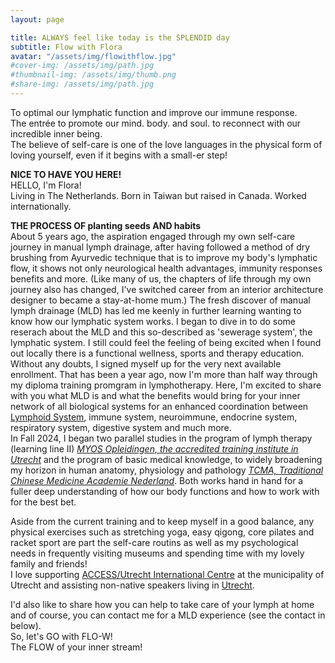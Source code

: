 ```yaml
---
layout: page

title: ALWAYS feel like today is the SPLENDID day
subtitle: Flow with Flora
avatar: "/assets/img/flowithflow.jpg"
#cover-img: /assets/img/path.jpg
#thumbnail-img: /assets/img/thumb.png
#share-img: /assets/img/path.jpg
---
```


To optimal our lymphatic function and improve our immune response. 
<br> The entrée to promote our mind. body. and soul. to reconnect with our incredible inner being. 
<br> The believe of self-care is one of the love languages in the physical form of loving yourself, even if it begins with a small-er step! 

**NICE TO HAVE YOU HERE!** 
<br> HELLO, I'm Flora! <br>
Living in The Netherlands. Born in Taiwan but raised in Canada. Worked internationally.
<br>

**THE PROCESS OF planting seeds AND habits** <br>
About 5 years ago, the aspiration engaged through my own self-care journey in manual lymph drainage, after having followed a method of dry brushing from Ayurvedic technique that is to improve my body's lymphatic flow, it shows not only neurological health advantages, immunity responses benefits and more. (Like many of us, the chapters of life through my own journey also has changed, I've switched career from an interior architecture designer to became a stay-at-home mum.) The fresh discover of manual lymph drainage (MLD) has led me keenly in further learning wanting to know how our lymphatic system works. I began to dive in to do some reserach about the MLD and this so-described as 'sewerage system', the lymphatic system. I still could feel the feeling of being excited when I found out locally there is a functional wellness, sports and therapy education. Without any doubts, I signed myself up for the very next available enrollment. That has been a year ago, now I'm more than half way through my diploma training promgram in lymphotherapy. Here, I'm excited to share with you what MLD is and what the benefits would bring for your inner network of all biological systems for an enhanced coordination between [Lymphoid System](https://www.youtube.com/watch?v=I7orwMgTQ5I&t=6s), immune system, neuroimmune, endocrine system, respiratory system, digestive system and much more. 
<br>
In Fall 2024, I began two parallel studies in the program of lymph therapy (learning line II)  *[MYOS Opleidingen, the accredited training institute in Utrecht](https://myosopleidingen.nl/opleiding/lymfedrainage/)* and the program of basic medical knowledge, to widely broadening my horizon in human anatomy, physiology and pathology *[TCMA, Traditional Chinese Medicine Academie Nederland](https://tcma.nl/medische-basiskennis/)*. 
Both works hand in hand for a fuller deep understanding of how our body functions and how to work with for the best bet.
<br>

Aside from the current training and to keep myself in a good balance, any physical exercises such as stretching yoga, easy qigong, core pilates and racket sport are part the self-care routins as well as my psychological needs in frequently visiting museums and spending time with my lovely family and friends!
<br> I love supporting [ACCESS/Utrecht International Centre](https://access-nl.org/partner/expat-center-utrecht/) at the municipality of Utrecht and assisting non-native speakers living in [Utrecht](https://www.discover-utrecht.com/).<br>

I'd also like to share how you can help to take care of your lymph at home and of course, you can contact me for a MLD experience (see the contact in below).
<br>
So, let's GO with FLO-W! 
<br>
The FLOW of your inner stream!





